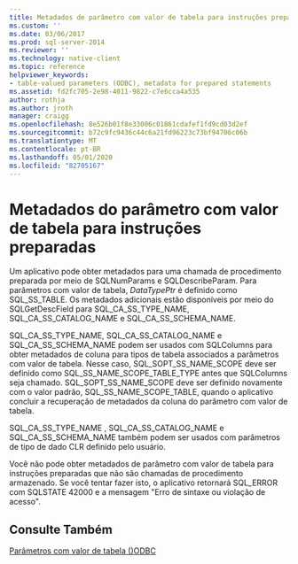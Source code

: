 ```yaml
---
title: Metadados de parâmetro com valor de tabela para instruções preparadas | Microsoft Docs
ms.custom: ''
ms.date: 03/06/2017
ms.prod: sql-server-2014
ms.reviewer: ''
ms.technology: native-client
ms.topic: reference
helpviewer_keywords:
- table-valued parameters (ODBC), metadata for prepared statements
ms.assetid: fd2fc705-2e98-4011-9822-c7e6cca4a535
author: rothja
ms.author: jroth
manager: craigg
ms.openlocfilehash: 8e526b01f8e33006c01861cdafef1fd9cd03d2ef
ms.sourcegitcommit: b72c9fc9436c44c6a21fd96223c73bf94706c06b
ms.translationtype: MT
ms.contentlocale: pt-BR
ms.lasthandoff: 05/01/2020
ms.locfileid: "82705167"
---
```

# <a name="table-valued-parameter-metadata-for-prepared-statements"></a>Metadados do parâmetro com valor de tabela para instruções preparadas
  Um aplicativo pode obter metadados para uma chamada de procedimento preparada por meio de SQLNumParams e SQLDescribeParam. Para parâmetros com valor de tabela, *DataTypePtr* é definido como SQL_SS_TABLE. Os metadados adicionais estão disponíveis por meio do SQLGetDescField para SQL_CA_SS_TYPE_NAME, SQL_CA_SS_CATALOG_NAME e SQL_CA_SS_SCHEMA_NAME.  
  
 SQL_CA_SS_TYPE_NAME, SQL_CA_SS_CATALOG_NAME e SQL_CA_SS_SCHEMA_NAME podem ser usados com SQLColumns para obter metadados de coluna para tipos de tabela associados a parâmetros com valor de tabela. Nesse caso, SQL_SOPT_SS_NAME_SCOPE deve ser definido como SQL_SS_NAME_SCOPE_TABLE_TYPE antes que SQLColumns seja chamado. SQL_SOPT_SS_NAME_SCOPE deve ser definido novamente com o valor padrão, SQL_SS_NAME_SCOPE_TABLE, quando o aplicativo concluir a recuperação de metadados da coluna do parâmetro com valor de tabela.  
  
 SQL_CA_SS_TYPE_NAME , SQL_CA_SS_CATALOG_NAME e SQL_CA_SS_SCHEMA_NAME também podem ser usados com parâmetros de tipo de dado CLR definido pelo usuário.  
  
 Você não pode obter metadados de parâmetro com valor de tabela para instruções preparadas que não são chamadas de procedimento armazenado. Se você tentar fazer isto, o aplicativo retornará SQL_ERROR com SQLSTATE 42000 e a mensagem "Erro de sintaxe ou violação de acesso".  
  
## <a name="see-also"></a>Consulte Também  
 [Parâmetros com valor de tabela &#40;&#41;ODBC](table-valued-parameters-odbc.md)  
  
  
